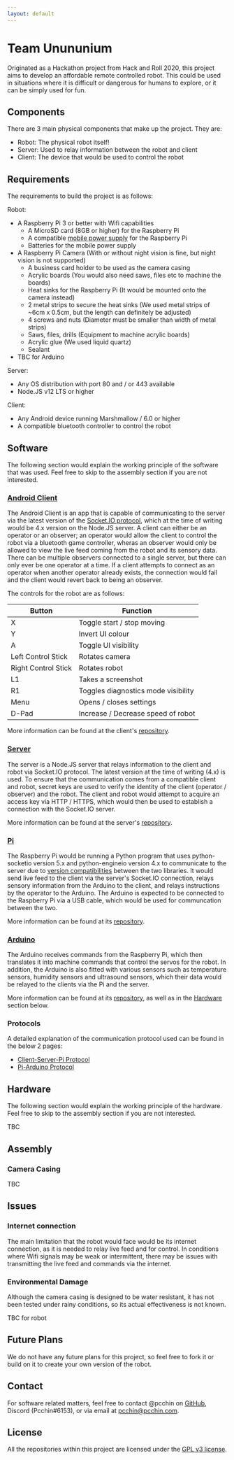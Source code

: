 ```yaml
---
layout: default
---
```


# Team Unununium

Originated as a Hackathon project from Hack and Roll 2020, this project aims to develop an affordable remote controlled robot. This could be used in situations where it is difficult or dangerous for humans to explore, or it can be simply used for fun.

## Components

There are 3 main physical components that make up the project. They are:
- Robot: The physical robot itself!
- Server: Used to relay information between the robot and client
- Client: The device that would be used to control the robot

## Requirements

The requirements to build the project is as follows:

Robot:
- A Raspberry Pi 3 or better with Wifi capabilities
  - A MicroSD card (8GB or higher) for the Raspberry Pi
  - A compatible [mobile power supply](https://www.amazon.com/MakerHawk-Raspberry-Uninterruptible-Management-Expansion/dp/B082CVWH3R) for the Raspberry Pi
  - Batteries for the mobile power supply
- A Raspberry Pi Camera (With or without night vision is fine, but night vision is not supported)
  - A business card holder to be used as the camera casing
  - Acrylic boards (You would also need saws, files etc to machine the boards)
  - Heat sinks for the Raspberry Pi (It would be mounted onto the camera instead)
  - 2 metal strips to secure the heat sinks (We used metal strips of ~6cm x 0.5cm, but the length can definitely be adjusted)
  - 4 screws and nuts (Diameter must be smaller than width of metal strips)
  - Saws, files, drills (Equipment to machine acrylic boards)
  - Acrylic glue (We used liquid quartz)
  - Sealant
- TBC for Arduino

Server:
- Any OS distribution with port 80 and / or 443 available
- Node.JS v12 LTS or higher

Client:
- Any Android device running Marshmallow / 6.0 or higher
- A compatible bluetooth controller to control the robot

## Software

The following section would explain the working principle of the software that was used. Feel free to skip to the assembly section if you are not interested.

### [Android Client](https://github.com/team-unununium/robot-client-android)

The Android Client is an app that is capable of communicating to the server via the latest version of the [Socket.IO protocol](https://python-socketio.readthedocs.io/en/latest/intro.html), which at the time of writing would be 4.x version on the Node.JS server. A client can either be an operator or an observer; an operator would allow the client to control the robot via a bluetooth game controller, wheras an observer would only be allowed to view the live feed coming from the robot and its sensory data. There can be multiple observers connected to a single server, but there can only ever be one operator at a time. If a client attempts to connect as an operator when another operator already exists, the connection would fail and the client would revert back to being an observer.

The controls for the robot are as follows:

| Button | Function |
|-|-|
| X | Toggle start / stop moving |
| Y | Invert UI colour |
| A | Toggle UI visibility |
| Left Control Stick | Rotates camera |
| Right Control Stick | Rotates robot |
| L1 | Takes a screenshot |
| R1 | Toggles diagnostics mode visibility |
| Menu | Opens / closes settings |
| D-Pad | Increase / Decrease speed of robot |

More information can be found at the client's [repository](https://github.com/team-unununium/robot-client-android).

### [Server](https://github.com/team-unununium/robot-server)

The server is a Node.JS server that relays information to the client and robot via Socket.IO protocol. The latest version at the time of writing (4.x) is used. To ensure that the communication comes from a compatible client and robot, secret keys are used to verify the identity of the client (operator / observer) and the robot. The client and robot would attempt to acquire an access key via HTTP / HTTPS, which would then be used to establish a connection with the Socket.IO server.

More information can be found at the server's [repository](https://github.com/team-unununium/robot-server).

### [Pi](https://github.com/team-unununium/robot-pi)

The Raspberry Pi would be running a Python program that uses python-socketio version 5.x and python-engineio version 4.x to communicate to the server due to [version compatibilities](https://python-socketio.readthedocs.io/en/latest/intro.html) between the two libraries. It would send live feed to the client via the server's Socket.IO connection, relays sensory information from the Arduino to the client, and relays instructions by the operator to the Arduino. The Arduino is expected to be connected to the Raspberry Pi via a USB cable, which would be used for communcation between the two.

More information can be found at its [repository](https://github.com/team-unununium/robot-pi).

### [Arduino](https://github.com/team-unununium/robot-arduino)

The Arduino receives commands from the Raspberry Pi, which then translates it into machine commands that control the servos for the robot. In addition, the Arduino is also fitted with various sensors such as temperature sensors, humidity sensors and ultrasound sensors, which their data would be relayed to the clients via the Pi and the server.

More information can be found at its [repository](https://github.com/team-unununium/robot-arduino), as well as in the [Hardware](#Hardware) section below.

### Protocols

A detailed explanation of the communication protocol used can be found in the below 2 pages:

- [Client-Server-Pi Protocol](./software/csp-protocol)
- [Pi-Arduino Protocol](./software/pa-protocol)

## Hardware

The following section would explain the working principle of the hardware. Feel free to skip to the assembly section if you are not interested.

TBC

## Assembly

### Camera Casing

TBC

## Issues

### Internet connection

The main limitation that the robot would face would be its internet connection, as it is needed to relay live feed and for control. In conditions where Wifi signals may be weak or intermittent, there may be issues with transmitting the live feed and commands via the internet.

### Environmental Damage

Although the camera casing is designed to be water resistant, it has not been tested under rainy conditions, so its actual effectiveness is not known.

TBC for robot

## Future Plans

We do not have any future plans for this project, so feel free to fork it or build on it to create your own version of the robot.

## Contact

For software related matters, feel free to contact @pcchin on [GitHub](https://github.com/pcchin), Discord (Pcchin#6153), or via email at [pcchin@pcchin.com](mailto:pcchin@pcchin.com).

## License

All the repositories within this project are licensed under the [GPL v3 license](https://tldrlegal.com/license/gnu-general-public-license-v3-(gpl-3)).
